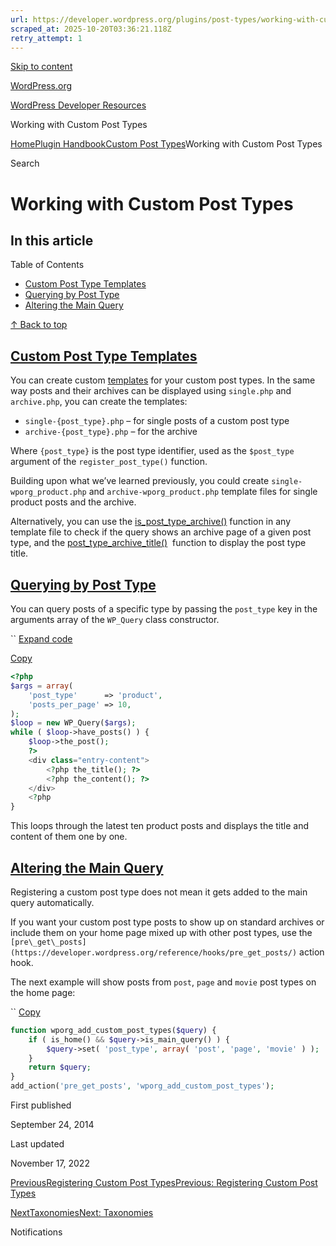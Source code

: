 ```yaml
---
url: https://developer.wordpress.org/plugins/post-types/working-with-custom-post-types
scraped_at: 2025-10-20T03:36:21.118Z
retry_attempt: 1
---
```


[Skip to content](https://developer.wordpress.org/plugins/post-types/working-with-custom-post-types/#wp--skip-link--target)

[WordPress.org](https://wordpress.org/)

[WordPress Developer Resources](https://developer.wordpress.org/)

Working with Custom Post Types


[Home](https://developer.wordpress.org/)[Plugin Handbook](https://developer.wordpress.org/plugins/)[Custom Post Types](https://developer.wordpress.org/plugins/post-types/)Working with Custom Post Types

Search

# Working with Custom Post Types

## In this article

Table of Contents

- [Custom Post Type Templates](https://developer.wordpress.org/plugins/post-types/working-with-custom-post-types/#custom-post-type-templates)
- [Querying by Post Type](https://developer.wordpress.org/plugins/post-types/working-with-custom-post-types/#querying-by-post-type)
- [Altering the Main Query](https://developer.wordpress.org/plugins/post-types/working-with-custom-post-types/#altering-the-main-query)

[↑ Back to top](https://developer.wordpress.org/plugins/post-types/working-with-custom-post-types/#wp--skip-link--target)

## [Custom Post Type Templates](https://developer.wordpress.org/plugins/post-types/working-with-custom-post-types/\#custom-post-type-templates)

You can create custom [templates](https://make.wordpress.org/docs/theme-developer-handbook/theme-basics/theme-files/) for your custom post types. In the same way posts and their archives can be displayed using `single.php` and `archive.php`, you can create the templates:

- `single-{post_type}.php` – for single posts of a custom post type
- `archive-{post_type}.php` – for the archive

Where `{post_type}` is the post type identifier, used as the `$post_type` argument of the `register_post_type()` function.

Building upon what we’ve learned previously, you could create `single-wporg_product.php` and `archive-wporg_product.php` template files for single product posts and the archive.

Alternatively, you can use the [is\_post\_type\_archive()](https://developer.wordpress.org/reference/functions/is_post_type_archive/) function in any template file to check if the query shows an archive page of a given post type, and the [post\_type\_archive\_title()](https://developer.wordpress.org/reference/functions/post_type_archive_title/)  function to display the post type title.

## [Querying by Post Type](https://developer.wordpress.org/plugins/post-types/working-with-custom-post-types/\#querying-by-post-type)

You can query posts of a specific type by passing the `post_type` key in the arguments array of the `WP_Query` class constructor.

``
[Expand code](https://developer.wordpress.org/plugins/post-types/working-with-custom-post-types/#)

[Copy](https://developer.wordpress.org/plugins/post-types/working-with-custom-post-types/#)

```php
<?php
$args = array(
	'post_type'      => 'product',
	'posts_per_page' => 10,
);
$loop = new WP_Query($args);
while ( $loop->have_posts() ) {
	$loop->the_post();
	?>
	<div class="entry-content">
		<?php the_title(); ?>
		<?php the_content(); ?>
	</div>
	<?php
}
```

This loops through the latest ten product posts and displays the title and content of them one by one.

## [Altering the Main Query](https://developer.wordpress.org/plugins/post-types/working-with-custom-post-types/\#altering-the-main-query)

Registering a custom post type does not mean it gets added to the main query automatically.

If you want your custom post type posts to show up on standard archives or include them on your home page mixed up with other post types, use the `[pre\_get\_posts](https://developer.wordpress.org/reference/hooks/pre_get_posts/)` action hook.

The next example will show posts from `post`, `page` and `movie` post types on the home page:

``
[Copy](https://developer.wordpress.org/plugins/post-types/working-with-custom-post-types/#)

```php
function wporg_add_custom_post_types($query) {
	if ( is_home() && $query->is_main_query() ) {
		$query->set( 'post_type', array( 'post', 'page', 'movie' ) );
	}
	return $query;
}
add_action('pre_get_posts', 'wporg_add_custom_post_types');
```

First published

September 24, 2014

Last updated

November 17, 2022

[PreviousRegistering Custom Post TypesPrevious: Registering Custom Post Types](https://developer.wordpress.org/plugins/post-types/registering-custom-post-types/)

[NextTaxonomiesNext: Taxonomies](https://developer.wordpress.org/plugins/taxonomies/)

Notifications